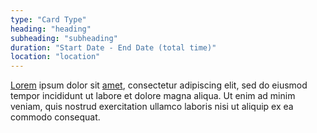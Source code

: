 ```yaml
---
type: "Card Type"
heading: "heading"
subheading: "subheading"
duration: "Start Date - End Date (total time)"
location: "location"
---
```


<a href="http://www.lipsum.com/" target="_blank">Lorem</a> ipsum dolor sit <a href="http://www.lipsum.com/" target="_blank">amet</a>, consectetur adipiscing elit, sed do eiusmod tempor incididunt ut labore et dolore magna aliqua. Ut enim ad minim veniam, quis nostrud exercitation ullamco laboris nisi ut aliquip ex ea commodo consequat.
